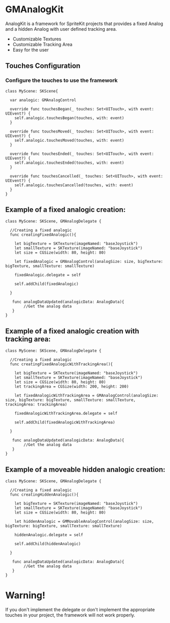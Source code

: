 # GMAnalogKit

AnalogKit is a framework for SpriteKit projects that provides a fixed Analog and a hidden Analog with user defined tracking area.

- Customizable Textures
- Customizable Tracking Area
- Easy for the user

## Touches Configuration
### Configure the touches to use the framework
```
class MyScene: SKScene{

  var analogic: GMAnalogControl

  override func touchesBegan(_ touches: Set<UITouch>, with event: UIEvent?) {
    self.analogic.touchesBegan(touches, with: event)
  }
  
  override func touchesMoved(_ touches: Set<UITouch>, with event: UIEvent?) {
    self.analogic.touchesMoved(touches, with: event)
  }
  
  override func touchesEnded(_ touches: Set<UITouch>, with event: UIEvent?) {
    self.analogic.touchesEnded(touches, with: event)
  }
  
  override func touchesCancelled(_ touches: Set<UITouch>, with event: UIEvent?) {
    self.analogic.touchesCancelled(touches, with: event)
  }  
}
```

## Example of a fixed analogic creation:

```
class MyScene: SKScene, GMAnalogDelegate {

  //Creating a fixed analogic
  func creatingFixedAnalogic(){
  
    let bigTexture = SKTexture(imageNamed: "baseJoystick")
    let smallTexture = SKTexture(imageNamed: "baseJoystick")
    let size = CGSize(width: 80, height: 80)
  
    let fixedAnalogic = GMAnalogControl(analogSize: size, bigTexture: bigTexture, smallTexture: smallTexture)
    
    fixedAnalogic.delegate = self
    
    self.addChild(fixedAnalogic)
    
  }
  
   func analogDataUpdated(analogicData: AnalogData){
        //Get the analog data
   }
}
```

## Example of a fixed analogic creation with tracking area:

```
class MyScene: SKScene, GMAnalogDelegate {

  //Creating a fixed analogic
  func creatingFixedAnalogicWithTrackingArea(){
  
    let bigTexture = SKTexture(imageNamed: "baseJoystick")
    let smallTexture = SKTexture(imageNamed: "baseJoystick")
    let size = CGSize(width: 80, height: 80)
    let trackingArea = CGSize(width: 200, height: 200)
  
    let fixedAnalogicWithTrackingArea = GMAnalogControl(analogSize: size, bigTexture: bigTexture, smallTexture: smallTexture, trackingArea: trackingArea)
    
    fixedAnalogicWithTrackingArea.delegate = self
    
    self.addChild(fixedAnalogicWithTrackingArea)
    
  }
  
   func analogDataUpdated(analogicData: AnalogData){
        //Get the analog data
   }
}
```

## Example of a moveable hidden analogic creation:

```
class MyScene: SKScene, GMAnalogDelegate {

  //Creating a fixed analogic
  func creatingHiddenAnalogic(){
  
    let bigTexture = SKTexture(imageNamed: "baseJoystick")
    let smallTexture = SKTexture(imageNamed: "baseJoystick")
    let size = CGSize(width: 80, height: 80)
  
    let hiddenAnalogic = GMMovableAnalogControl(analogSize: size, bigTexture: bigTexture, smallTexture: smallTexture)
    
    hiddenAnalogic.delegate = self
    
    self.addChild(hiddenAnalogic)
    
  }
  
   func analogDataUpdated(analogicData: AnalogData){
        //Get the analog data
   }
}
```
# Warning!

If you don't implement the delegate or don't implement the appropriate touches in your project, the framework will not work properly.

